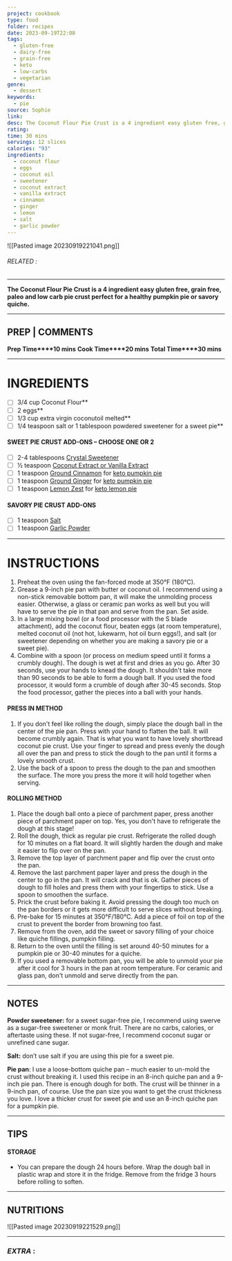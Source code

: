 ```yaml
---
project: cookbook
type: food
folder: recipes
date: 2023-09-19T22:08
tags:
  - gluten-free
  - dairy-free
  - grain-free
  - keto
  - low-carbs
  - vegetarian
genre:
  - dessert
keywords:
  - pie
source: Sophie
link: 
desc: The Coconut Flour Pie Crust is a 4 ingredient easy gluten free, grain free, paleo and low carb pie crust perfect for a healthy pumpkin pie or savory quiche.
rating: 
time: 30 mins
servings: 12 slices
calories: "93"
ingredients:
  - coconut flour
  - eggs
  - coconut oil
  - sweetener
  - coconut extract
  - vanilla extract
  - cinnamon
  - ginger
  - lemon
  - salt
  - garlic powder
---
```


![[Pasted image 20230919221041.png]]
###### *RELATED* : 
---
**The Coconut Flour Pie Crust is a 4 ingredient easy gluten free, grain free, paleo and low carb pie crust perfect for a healthy pumpkin pie or savory quiche.**

---
## PREP | COMMENTS

**Prep Time****10 mins**
**Cook Time****20 mins**
**Total Time****30 mins**

---
# INGREDIENTS

- [ ] 3/4 cup Coconut Flour**
- [ ] 2 eggs**
- [ ] 1/3 cup extra virgin coconutoil melted**
- [ ] 1/4 teaspoon salt or 1 tablespoon powdered sweetener for a sweet pie**

#### SWEET PIE CRUST ADD-ONS – CHOOSE ONE OR 2

- [ ] 2-4 tablespoons [Crystal Sweetener](https://www.amazon.com/SWEETENER-Erythritol-Sweetener-Alternative-Substitute/dp/B07MCYC3T1?&linkCode=ll1&tag=sweetashoney-20&linkId=9448c9e7f8ab356dd2cf1b099c2af037&language=en_US&ref_=as_li_ss_tl)
- [ ] ½ teaspoon [Coconut Extract or Vanilla Extract](https://www.amazon.com/gp/product/B00D8XD85U/ref=as_li_qf_asin_il_tl?ie=UTF8&tag=sweetashoney-20&creative=9325&linkCode=as2&creativeASIN=B00D8XD85U&linkId=7443af758764d7a645ac37b15c93c762)
- [ ] 1 teaspoon [Ground Cinnamon](https://www.amazon.com/gp/product/B00ZK8YIXW/ref=as_li_qf_asin_il_tl?ie=UTF8&tag=sweetashoney-20&creative=9325&linkCode=as2&creativeASIN=B00ZK8YIXW&linkId=a2d9d8010f65cd51acedd5152e1a711e) for [keto pumpkin pie](https://www.sweetashoney.co/keto-pumpkin-pie/)
- [ ] 1 teaspoon [Ground Ginger](https://www.amazon.com/gp/product/B00MIJXNAK/ref=as_li_qf_asin_il_tl?ie=UTF8&tag=sweetashoney-20&creative=9325&linkCode=as2&creativeASIN=B00MIJXNAK&linkId=5e34a4169fed96e20e3c451c6720e250) for [keto pumpkin pie](https://www.sweetashoney.co/keto-pumpkin-pie/)
- [ ] 1 teaspoon [Lemon Zest](https://www.amazon.com/gp/product/B079DSY3ZL/ref=as_li_qf_asin_il_tl?ie=UTF8&tag=sweetashoney-20&creative=9325&linkCode=as2&creativeASIN=B079DSY3ZL&linkId=a07d10da7c228dbd6f2949fc38372b66) for [keto lemon pie](https://www.sweetashoney.co/sugar-free-lemon-pie-curd-tart/)

#### SAVORY PIE CRUST ADD-ONS

- [ ] 1 teaspoon [Salt](https://www.amazon.com/Spice-Lab-Pink-Himalayan-Salt/dp/B004LKVRLG?keywords=salt&qid=1643931577&refinements=p_n_cpf_eligible%3A21512497011&rnid=21512496011&s=grocery&sr=1-1&linkCode=ll1&tag=sweetashoney-20&linkId=fef3ee57518c7ec2507ce595b4614635&language=en_US&ref_=as_li_ss_tl)
- [ ] 1 teaspoon [Garlic Powder](https://www.amazon.com/gp/product/B003T0668I/ref=as_li_qf_asin_il_tl?ie=UTF8&tag=sweetashoney-20&creative=9325&linkCode=as2&creativeASIN=B003T0668I&linkId=e7a5fc86125768f588c6c871c70d9cf0)

---
# INSTRUCTIONS

1. Preheat the oven using the fan-forced mode at 350°F (180°C).
2. Grease a 9-inch pie pan with butter or coconut oil. I recommend using a non-stick removable bottom pan, it will make the unmolding process easier. Otherwise, a glass or ceramic pan works as well but you will have to serve the pie in that pan and serve from the pan. Set aside.
3. In a large mixing bowl (or a food processor with the S blade attachment), add the coconut flour, beaten eggs (at room temperature), melted coconut oil (not hot, lukewarm, hot oil burn eggs!), and salt (or sweetener depending on whether you are making a savory pie or a sweet pie).
4. Combine with a spoon (or process on medium speed until it forms a crumbly dough). The dough is wet at first and dries as you go. After 30 seconds, use your hands to knead the dough. It shouldn't take more than 90 seconds to be able to form a dough ball. If you used the food processor, it would form a crumble of dough after 30-45 seconds. Stop the food processor, gather the pieces into a ball with your hands.
    

#### PRESS IN METHOD

1. If you don't feel like rolling the dough, simply place the dough ball in the center of the pie pan. Press with your hand to flatten the ball. It will become crumbly again. That is what you want to have lovely shortbread coconut pie crust. Use your finger to spread and press evenly the dough all over the pan and press to stick the dough to the pan until it forms a lovely smooth crust.
2. Use the back of a spoon to press the dough to the pan and smoothen the surface. The more you press the more it will hold together when serving.
    
#### ROLLING METHOD

1. Place the dough ball onto a piece of parchment paper, press another piece of parchment paper on top. Yes, you don't have to refrigerate the dough at this stage!
2. Roll the dough, thick as regular pie crust. Refrigerate the rolled dough for 10 minutes on a flat board. It will slightly harden the dough and make it easier to flip over on the pan.
3. Remove the top layer of parchment paper and flip over the crust onto the pan.
4. Remove the last parchment paper layer and press the dough in the center to go in the pan. It will crack and that is ok. Gather pieces of dough to fill holes and press them with your fingertips to stick. Use a spoon to smoothen the surface.
5. Prick the crust before baking it. Avoid pressing the dough too much on the pan borders or it gets more difficult to serve slices without breaking.
6. Pre-bake for 15 minutes at 350°F/180°C. Add a piece of foil on top of the crust to prevent the border from browning too fast.
7. Remove from the oven, add the sweet or savory filling of your choice like quiche fillings, pumpkin filling.
8. Return to the oven until the filling is set around 40-50 minutes for a pumpkin pie or 30-40 minutes for a quiche.
9. If you used a removable bottom pan, you will be able to unmold your pie after it cool for 3 hours in the pan at room temperature. For ceramic and glass pan, don't unmold and serve directly from the pan.

---
## NOTES

**Powder sweetener:** for a sweet sugar-free pie, I recommend using swerve as a sugar-free sweetener or monk fruit. There are no carbs, calories, or aftertaste using these. If not sugar-free, I recommend coconut sugar or unrefined cane sugar.

**Salt:** don’t use salt if you are using this pie for a sweet pie.

**Pie pan**: I use a loose-bottom quiche pan – much easier to un-mold the crust without breaking it. I used this recipe in an 8-inch quiche pan and a 9-inch pie pan. There is enough dough for both. The crust will be thinner in a 9-inch pan, of course. Use the pan size you want to get the crust thickness you love. I love a thicker crust for sweet pie and use an 8-inch quiche pan for a pumpkin pie.

---
## TIPS

#### STORAGE

- You can prepare the dough 24 hours before. Wrap the dough ball in plastic wrap and store it in the fridge. Remove from the fridge 3 hours before rolling to soften.

---
## NUTRITIONS

![[Pasted image 20230919221529.png]]

---
### *EXTRA* :



